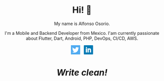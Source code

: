 <h1 align='center'> Hi! 👋</h1>
<p align='center'>My name is Alfonso Osorio.</p>
<p align="center">I'm a Mobile and Backend Developer from Mexico.
I'am currently passionate about Flutter, Dart, Android, PHP, DevOps, CI/CD, AWS.</p>
<p align='center'>
<a href="https://twitter.com/aosorio_avilez"><img height="30" src="https://github.com/aosorio-avilez/aosorio-avilez/blob/master/assets/twitter.png?raw=true"></a>&nbsp;&nbsp;
<a href="https://www.linkedin.com/in/aosorioavliez/"><img height="30" src="https://github.com/aosorio-avilez/aosorio-avilez/blob/master/assets/linkedin.png?raw=true"></a>
</p>

<h1 align='center'><i>Write clean!</i></h1>
